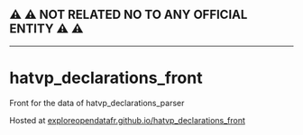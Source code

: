 ## :warning: :warning: NOT RELATED NO TO ANY OFFICIAL ENTITY :warning: :warning:

---

# hatvp_declarations_front
Front for the data of hatvp_declarations_parser

Hosted at [exploreopendatafr.github.io/hatvp_declarations_front][1]


[1]: https://exploreopendatafr.github.io/hatvp_declarations_front/